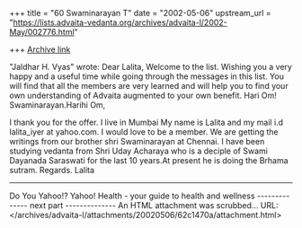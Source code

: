 +++
title = "60 Swaminarayan T"
date = "2002-05-06"
upstream_url = "https://lists.advaita-vedanta.org/archives/advaita-l/2002-May/002776.html"

+++
[Archive link](https://lists.advaita-vedanta.org/archives/advaita-l/2002-May/002776.html)



  "Jaldhar H. Vyas" <jaldhar at BRAINCELLS.COM> wrote:
Dear Lalita,
Welcome to the list. Wishing you a very happy and  a useful time while going through the messages in this list. You will find that all the members are very learned and will help you to find your own understanding of Advaita augmented to your own benefit.
Hari Om!
Swaminarayan.Harihi Om,

I thank you for the offer. I live in Mumbai My name is Lalita
and my mail i.d lalita_iyer at yahoo.com. I would love to be a member. We are
getting the writings from our brother shri Swaminarayan at Chennai. I have
been studying vedanta from Shri Uday Acharaya who is a deciple of Swami
Dayanada Saraswati for the last 10 years.At present he is doing the Brhama
sutram. Regards. Lalita


---------------------------------
Do You Yahoo!?
Yahoo! Health - your guide to health and wellness
-------------- next part --------------
An HTML attachment was scrubbed...
URL: </archives/advaita-l/attachments/20020506/62c1470a/attachment.html>
